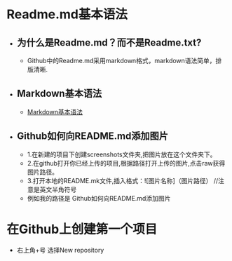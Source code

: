 # Readme.md基本语法

* ## 为什么是Readme.md？而不是Readme.txt?  
  * Github中的Readme.md采用markdown格式，markdown语法简单，排版清晰.  
* ## Markdown基本语法
  * [Markdown基本语法](https://www.jianshu.com/p/191d1e21f7ed)
  
* ## Github如何向README.md添加图片  
  * 1.在新建的项目下创建screenshots文件夹,把图片放在这个文件夹下。  
  * 2.在github打开你已经上传的项目,根据路径打开上传的图片,点击raw获得图片路径。  
  * 3.打开本地的README.mk文件,插入格式：![图片名称]（图片路径） //注意是英文半角符号  
  * 例如我的路径是 Github如何向README.md添加图片  

# 在Github上创建第一个项目
* 右上角+号 选择New repository

